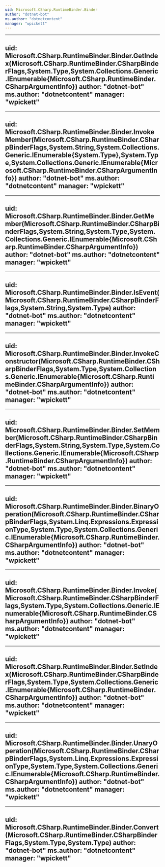 ```yaml
---
uid: Microsoft.CSharp.RuntimeBinder.Binder
author: "dotnet-bot"
ms.author: "dotnetcontent"
manager: "wpickett"
---
```


---
uid: Microsoft.CSharp.RuntimeBinder.Binder.GetIndex(Microsoft.CSharp.RuntimeBinder.CSharpBinderFlags,System.Type,System.Collections.Generic.IEnumerable{Microsoft.CSharp.RuntimeBinder.CSharpArgumentInfo})
author: "dotnet-bot"
ms.author: "dotnetcontent"
manager: "wpickett"
---

---
uid: Microsoft.CSharp.RuntimeBinder.Binder.InvokeMember(Microsoft.CSharp.RuntimeBinder.CSharpBinderFlags,System.String,System.Collections.Generic.IEnumerable{System.Type},System.Type,System.Collections.Generic.IEnumerable{Microsoft.CSharp.RuntimeBinder.CSharpArgumentInfo})
author: "dotnet-bot"
ms.author: "dotnetcontent"
manager: "wpickett"
---

---
uid: Microsoft.CSharp.RuntimeBinder.Binder.GetMember(Microsoft.CSharp.RuntimeBinder.CSharpBinderFlags,System.String,System.Type,System.Collections.Generic.IEnumerable{Microsoft.CSharp.RuntimeBinder.CSharpArgumentInfo})
author: "dotnet-bot"
ms.author: "dotnetcontent"
manager: "wpickett"
---

---
uid: Microsoft.CSharp.RuntimeBinder.Binder.IsEvent(Microsoft.CSharp.RuntimeBinder.CSharpBinderFlags,System.String,System.Type)
author: "dotnet-bot"
ms.author: "dotnetcontent"
manager: "wpickett"
---

---
uid: Microsoft.CSharp.RuntimeBinder.Binder.InvokeConstructor(Microsoft.CSharp.RuntimeBinder.CSharpBinderFlags,System.Type,System.Collections.Generic.IEnumerable{Microsoft.CSharp.RuntimeBinder.CSharpArgumentInfo})
author: "dotnet-bot"
ms.author: "dotnetcontent"
manager: "wpickett"
---

---
uid: Microsoft.CSharp.RuntimeBinder.Binder.SetMember(Microsoft.CSharp.RuntimeBinder.CSharpBinderFlags,System.String,System.Type,System.Collections.Generic.IEnumerable{Microsoft.CSharp.RuntimeBinder.CSharpArgumentInfo})
author: "dotnet-bot"
ms.author: "dotnetcontent"
manager: "wpickett"
---

---
uid: Microsoft.CSharp.RuntimeBinder.Binder.BinaryOperation(Microsoft.CSharp.RuntimeBinder.CSharpBinderFlags,System.Linq.Expressions.ExpressionType,System.Type,System.Collections.Generic.IEnumerable{Microsoft.CSharp.RuntimeBinder.CSharpArgumentInfo})
author: "dotnet-bot"
ms.author: "dotnetcontent"
manager: "wpickett"
---

---
uid: Microsoft.CSharp.RuntimeBinder.Binder.Invoke(Microsoft.CSharp.RuntimeBinder.CSharpBinderFlags,System.Type,System.Collections.Generic.IEnumerable{Microsoft.CSharp.RuntimeBinder.CSharpArgumentInfo})
author: "dotnet-bot"
ms.author: "dotnetcontent"
manager: "wpickett"
---

---
uid: Microsoft.CSharp.RuntimeBinder.Binder.SetIndex(Microsoft.CSharp.RuntimeBinder.CSharpBinderFlags,System.Type,System.Collections.Generic.IEnumerable{Microsoft.CSharp.RuntimeBinder.CSharpArgumentInfo})
author: "dotnet-bot"
ms.author: "dotnetcontent"
manager: "wpickett"
---

---
uid: Microsoft.CSharp.RuntimeBinder.Binder.UnaryOperation(Microsoft.CSharp.RuntimeBinder.CSharpBinderFlags,System.Linq.Expressions.ExpressionType,System.Type,System.Collections.Generic.IEnumerable{Microsoft.CSharp.RuntimeBinder.CSharpArgumentInfo})
author: "dotnet-bot"
ms.author: "dotnetcontent"
manager: "wpickett"
---

---
uid: Microsoft.CSharp.RuntimeBinder.Binder.Convert(Microsoft.CSharp.RuntimeBinder.CSharpBinderFlags,System.Type,System.Type)
author: "dotnet-bot"
ms.author: "dotnetcontent"
manager: "wpickett"
---
